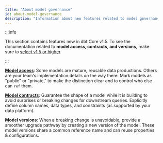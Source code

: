 ```yaml
---
title: "About model governance"
id: about-model-governance
description: "Information about new features related to model governance"
---
```


:::info

This section contains features new in dbt Core v1.5. To see the documentation related to **model access, contracts, and versions**, make sure to [select v1.5 or higher](/docs/collaborate/govern/about-model-governance?version=1.5).

:::

[**Model access**](model-access): Some models are mature, reusable data productions. Others are your team's implementation details on the way there. Mark models as "public" or "private," to make the distinction clear and to control who else can `ref` them.

[**Model contracts**](model-contracts): Guarantee the shape of a model while it is building to avoid surprises or breaking changes for downstream queries. Explicitly define column names, data types, and constraints (as supported by your data platform).

[**Model versions**](model-versions): When a breaking change is unavoidable, provide a smoother upgrade pathway by creating a new version of the model. These model versions share a common reference name and can reuse properties & configurations.
